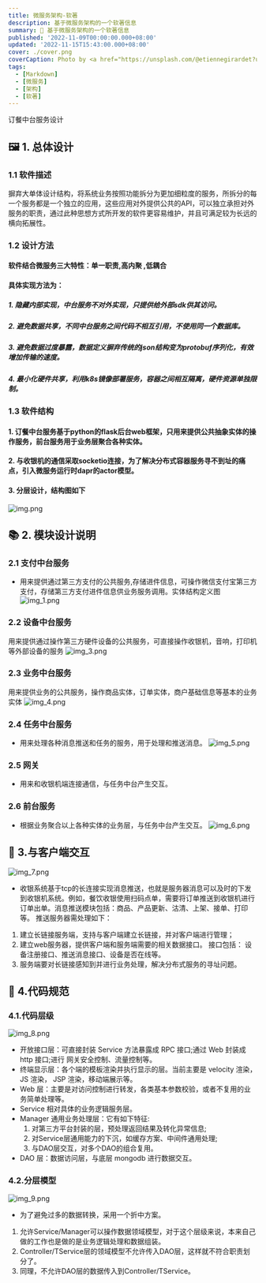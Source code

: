```yaml
---
title: 微服务架构-软著
description: 基于微服务架构的一个软著信息
summary: 📝 基于微服务架构的一个软著信息
published: '2022-11-09T00:00:00.000+08:00'
updated: '2022-11-15T15:43:00.000+08:00'
cover: ./cover.png
coverCaption: Photo by <a href="https://unsplash.com/@etiennegirardet?utm_source=unsplash&utm_medium=referral&utm_content=creditCopyText">Etienne Girardet</a> on <a href="https://unsplash.com/s/photos/motivation?utm_source=unsplash&utm_medium=referral&utm_content=creditCopyText">Unsplash</a>
tags:
  - [Markdown]
  - [微服务]
  - [架构]
  - [软著]
---
```

订餐中台服务设计

## 🖼️ 1. 总体设计

### 1.1 软件描述
  摒弃大单体设计结构，将系统业务按照功能拆分为更加细粒度的服务，所拆分的每一个服务都是一个独立的应用，这些应用对外提供公共的API，可以独立承担对外服务的职责，通过此种思想方式所开发的软件更容易维护，并且可满足较为长远的横向拓展性。

### 1.2 设计方法

#### 软件结合微服务三大特性：单一职责,高内聚 ,低耦合
#### 具体实现方法为： 
##### 1. 隐藏内部实现，中台服务不对外实现，只提供给外部sdk供其访问。
##### 2. 避免数据共享，不同中台服务之间代码不相互引用，不使用同一个数据库。
##### 3. 避免数据过度暴露，数据定义摒弃传统的json结构变为protobuf序列化，有效增加传输的速度。
##### 4. 最小化硬件共享，利用k8s镜像部署服务，容器之间相互隔离，硬件资源单独限制。

### 1.3 软件结构

#### 1. 订餐中台服务基于python的flask后台web框架，只用来提供公共抽象实体的操作服务，前台服务用于业务层聚合各种实体。
#### 2. 与收银机的通信采取socketio连接，为了解决分布式容器服务寻不到址的痛点，引入微服务运行时dapr的actor模型。
#### 3. 分层设计，结构图如下
![img.png](cover.png)

## 📚 2. 模块设计说明

### 2.1 支付中台服务
- 用来提供通过第三方支付的公共服务,存储进件信息，可操作微信支付宝第三方支付，存储第三方支付进件信息供业务服务调用。实体结构定义图
![img_1.png](img_1.png)

### 2.2 设备中台服务
用来提供通过操作第三方硬件设备的公共服务，可直接操作收银机，音响，打印机等外部设备的服务
![img_3.png](img_3.png)

### 2.3 业务中台服务
用来提供业务的公共服务，操作商品实体，订单实体，商户基础信息等基本的业务实体
![img_4.png](img_4.png)

### 2.4 任务中台服务
- 用来处理各种消息推送和任务的服务，用于处理和推送消息。
![img_5.png](img_5.png)

### 2.5 网关
- 用来和收银机端连接通信，与任务中台产生交互。

### 2.6 前台服务
- 根据业务聚合以上各种实体的业务层，与任务中台产生交互。
![img_6.png](img_6.png)

## 🚀 3.与客户端交互
![img_7.png](img_7.png)
- 收银系统基于tcp的长连接实现消息推送，也就是服务器消息可以及时的下发到收银机系统。例如，餐饮收银使用扫码点单，需要将订单推送到收银机进行订单出单。消息推送模块包括：商品、产品更新、沽清、上架、接单、打印等。
推送服务器需处理如下：
1. 建立长链接服务端，支持与客户端建立长链接，并对客户端进行管理；
2. 建立web服务器，提供客户端和服务端需要的相关数据接口。
接口包括： 设备注册接口、推送消息接口、设备是否在线等。
3. 服务端要对长链接感知到并进行业务处理，解决分布式服务的寻址问题。

## 📝 4.代码规范
### 4.1.代码层级
![img_8.png](img_8.png)

- 开放接口层：可直接封装 Service 方法暴露成 RPC 接口;通过 Web 封装成 http 接口;进行 网关安全控制、流量控制等。
- 终端显示层：各个端的模板渲染并执行显示的层。当前主要是 velocity 渲染，JS 渲染， JSP 渲染，移动端展示等。
- Web 层：主要是对访问控制进行转发，各类基本参数校验，或者不复用的业务简单处理等。
- Service 相对具体的业务逻辑服务层。
- Manager 通用业务处理层：它有如下特征:
  1. 对第三方平台封装的层，预处理返回结果及转化异常信息;
  2. 对Service层通用能力的下沉，如缓存方案、中间件通用处理;
  3. 与DAO层交互，对多个DAO的组合复用。
- DAO 层：数据访问层，与底层 mongodb 进行数据交互。

### 4.2.分层模型
![img_9.png](img_9.png)
- 为了避免过多的数据转换，采用一个折中方案。

1. 允许Service/Manager可以操作数据领域模型，对于这个层级来说，本来自己做的工作也是做的是业务逻辑处理和数据组装。 
2. Controller/TService层的领域模型不允许传入DAO层，这样就不符合职责划分了。 
3. 同理，不允许DAO层的数据传入到Controller/TService。